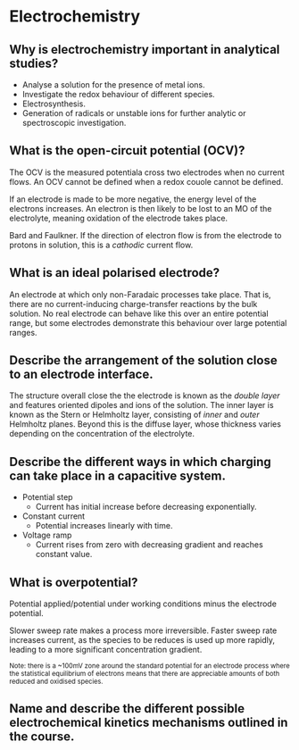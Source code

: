 # Electrochemistry

## Why is electrochemistry important in analytical studies?

- Analyse a solution for the presence of metal ions.
- Investigate the redox behaviour of different species.
- Electrosynthesis.
- Generation of radicals or unstable ions for further analytic or spectroscopic investigation.


## What is the open-circuit potential (OCV)?

The OCV is the measured potentiala cross two electrodes when no current flows. An OCV cannot be defined when a redox couole cannot be defined.



If an electrode is made to be more negative, the energy level of the electrons increases. An electron is then likely to be lost to an MO of the electrolyte, meaning oxidation of the electrode takes place.

Bard and Faulkner. If the direction of electron flow is from the electrode to protons in solution, this is a _cathodic_ current flow.

## What is an ideal polarised electrode?

An electrode at which only non-Faradaic processes take place. That is, there are no current-inducing charge-transfer reactions by the bulk solution. No real electrode can behave like this over an entire potential range, but some electrodes demonstrate this behaviour over large potential ranges. 

## Describe the arrangement of the solution close to an electrode interface.

The structure overall close the the electrode is known as the _double layer_ and features oriented dipoles and ions of the solution. The inner layer is known as the Stern or Helmholtz layer, consisting of _inner_ and _outer_ Helmholtz planes. Beyond this is the diffuse layer, whose thickness varies depending on the concentration of the electrolyte.

## Describe the different ways in which charging can take place in a capacitive system.

- Potential step
  -    Current has initial increase before decreasing exponentially.
- Constant current
    - Potential increases linearly with time.
- Voltage ramp
    - Current rises from zero with decreasing gradient and reaches constant value. 


## What is overpotential? 

Potential applied/potential under working conditions minus the electrode potential. 



Slower sweep rate makes a process more irreversible. Faster sweep rate increases current, as the species to be reduces is used up more rapidly, leading to a more significant concentration gradient. 


<sub>Note: there is a ~100mV zone around the standard potential for an electrode process where the statistical equilibrium of electrons means that there are appreciable amounts of both reduced and oxidised species. </sub>


## Name and describe the different possible electrochemical kinetics mechanisms outlined in the course.
